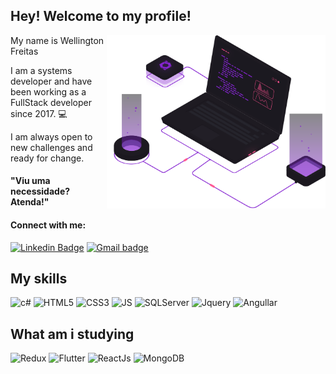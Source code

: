 ## Hey! Welcome to my profile!

<img align="right" src="https://raw.githubusercontent.com/WellingtonFreitas/WellingtonFreitas/344ce2c581a1c70020cc17a4f0c1b3f941eb7468/image/home-hero-illustration.svg" width="350"/>
My name is Wellington Freitas

I am a systems developer and have been working as a FullStack developer since 2017. 💻

I am always open to new challenges and ready for change.

####  "Viu uma necessidade? Atenda!"

#### Connect with me:
[![Linkedin Badge](https://img.shields.io/badge/LinkedIn-0077B5?style=for-the-badge&logo=linkedin&logoColor=white)](https://www.linkedin.com/in/wellington-freitas-43624283/) [![Gmail badge](https://img.shields.io/badge/Gmail-D14836?style=for-the-badge&logo=gmail&logoColor=white)](mailto:wellington.m.de.freitas@gmail.com)



## My skills

<img src ="https://img.shields.io/badge/.NET-5C2D91?style=for-the-badge&logo=.net&logoColor=white" alt = "c#"  style = "max-width: 100%;"> </img>   <img src ="https://img.shields.io/badge/HTML5-E34F26?style=for-the-badge&logo=html5&logoColor=white" alt = "HTML5" style = "max-width: 100%;"> </img>   <img src ="https://img.shields.io/badge/CSS3-1572B6?style=for-the-badge&logo=css3&logoColor=white" alt = "CSS3"  style = "max-width: 100%;"> </img>    <img src ="https://img.shields.io/badge/JavaScript-F7DF1E?style=for-the-badge&logo=javascript&logoColor=black" alt = "JS" style = "max-width: 100%;">   </img>   <img src ="https://img.shields.io/badge/SQL_Server-CC2927?style=for-the-badge&logo=microsoft-sql-server&logoColor=white" alt = "SQLServer" style = "max-width: 100%;"> </img>    <img src ="https://img.shields.io/badge/jQuery-0769AD?style=for-the-badge&logo=jquery&logoColor=white" alt = "Jquery" style = "max-width: 100%;"> </img> <img src ="https://img.shields.io/badge/angular-%23DD0031.svg?style=for-the-badge&logo=angular&logoColor=white" alt = "Angullar" style = "max-width: 100%;"> </img>

## What am i studying
 <img src ="https://img.shields.io/badge/Dart-0175C2?style=for-the-badge&logo=dart&logoColor=white" alt = "Redux"  style = "max-width: 100%;"> </img> </img>   <img src ="https://img.shields.io/badge/Flutter-02569B?style=for-the-badge&logo=flutter&logoColor=white" alt = "Flutter" style = "max-width: 100%;"> </img>  <img src ="https://img.shields.io/badge/React-20232A?style=for-the-badge&logo=react&logoColor=61DAFB" alt = "ReactJs" style = "max-width: 100%;"> </img>   <img src ="https://img.shields.io/badge/MongoDB-4EA94B?style=for-the-badge&logo=mongodb&logoColor=white" alt = "MongoDB" style = "max-width: 100%;"> </img> 

